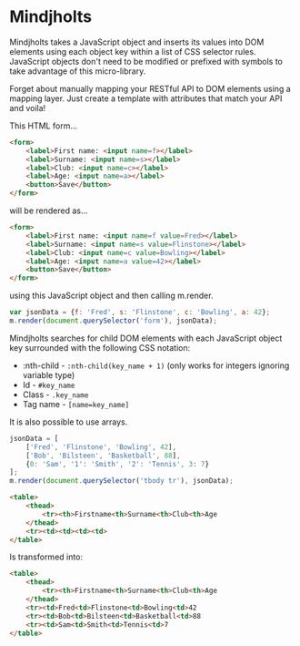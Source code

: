 # Mindjholts
Mindjholts takes a JavaScript object and inserts its values into DOM elements using each object key within a list of CSS selector rules. JavaScript objects don't need to be modified or prefixed with symbols to take advantage of this micro-library.

Forget about manually mapping your RESTful API to DOM elements using a mapping layer. Just create a template with attributes that match your API and voila!

This HTML form...
```html
<form>
	<label>First name: <input name=f></label>
	<label>Surname: <input name=s></label>
	<label>Club: <input name=c></label>
	<label>Age: <input name=a></label>
	<button>Save</button>
</form>
```
will be rendered as...
```html
<form>
	<label>First name: <input name=f value=Fred></label>
	<label>Surname: <input name=s value=Flinstone></label>
	<label>Club: <input name=c value=Bowling></label>
	<label>Age: <input name=a value=42></label>
	<button>Save</button>
</form>
```
using this JavaScript object and then calling m.render.
```js
var jsonData = {f: 'Fred', s: 'Flinstone', c: 'Bowling', a: 42};
m.render(document.querySelector('form'), jsonData);
```

Mindjholts searches for child DOM elements with each JavaScript object key surrounded with the following CSS notation:
* :nth-child - ```:nth-child(key_name + 1)``` (only works for integers ignoring variable type)
* Id - ```#key_name```
* Class - ```.key_name```
* Tag name - ```[name=key_name]```

It is also possible to use arrays.
```js
jsonData = [
	['Fred', 'Flinstone', 'Bowling', 42],
	['Bob', 'Bilsteen', 'Basketball', 88],
	{0: 'Sam', '1': 'Smith', '2': 'Tennis', 3: 7}
];
m.render(document.querySelector('tbody tr'), jsonData);
```
```html
<table>
	<thead>
		<tr><th>Firstname<th>Surname<th>Club<th>Age
	</thead>
	<tr><td><td><td><td>
</table>
```
Is transformed into:
```html
<table>
	<thead>
		<tr><th>Firstname<th>Surname<th>Club<th>Age
	</thead>
	<tr><td>Fred<td>Flinstone<td>Bowling<td>42
	<tr><td>Bob<td>Bilsteen<td>Basketball<td>88
	<tr><td>Sam<td>Smith<td>Tennis<td>7
</table>
```
